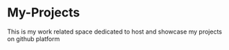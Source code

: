 # My-Projects
This is my work related space dedicated to host and showcase my projects on github platform
